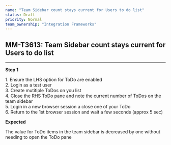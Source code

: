 ```yaml
---
name: "Team Sidebar count stays current for Users to do list"
status: Draft
priority: Normal
team_ownership: "Integration Frameworks"
---
```


## MM-T3613: Team Sidebar count stays current for Users to do list

---

**Step 1**

1\. Ensure the LHS option for ToDo are enabled\
2\. Login as a test user\
3\. Create mutitiple ToDos on you list\
4\. Close the RHS ToDo pane and note the current number of ToDos on the team sidebar\
5\. Login in a new browser session a close one of your ToDo\
6\. Return to the 1st browser session and wait a few seconds (approx 5 sec)

**Expected**

The value for ToDo items in the team sidebar is decreased by one without needing to open the ToDo pane
